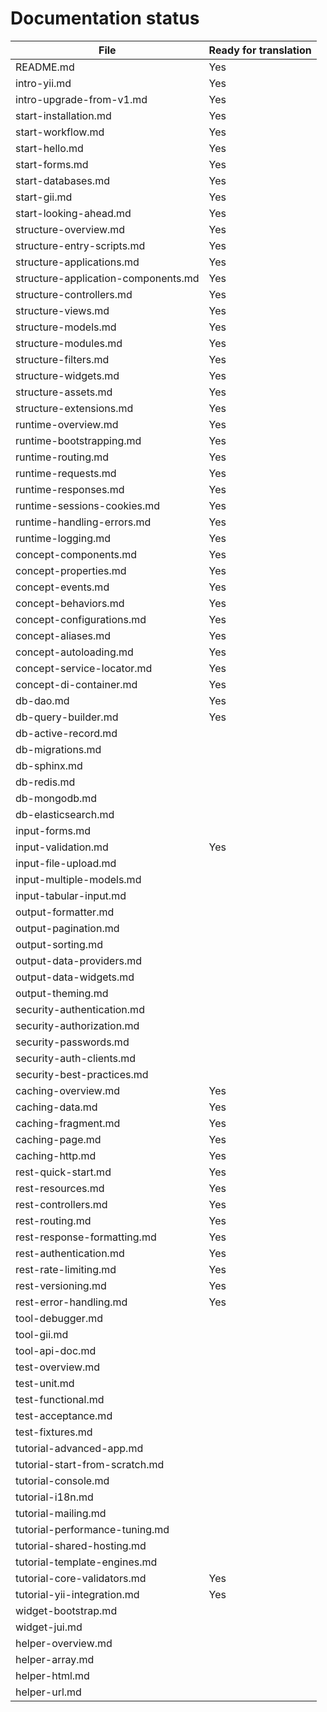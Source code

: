 Documentation status
====================

File                                | Ready for translation
------------------------------------|---------------------
README.md                           | Yes
intro-yii.md                        | Yes
intro-upgrade-from-v1.md            | Yes
start-installation.md               | Yes
start-workflow.md                   | Yes
start-hello.md                      | Yes
start-forms.md                      | Yes
start-databases.md                  | Yes
start-gii.md                        | Yes
start-looking-ahead.md              | Yes
structure-overview.md               | Yes
structure-entry-scripts.md          | Yes
structure-applications.md           | Yes
structure-application-components.md | Yes
structure-controllers.md            | Yes
structure-views.md                  | Yes
structure-models.md                 | Yes
structure-modules.md                | Yes
structure-filters.md                | Yes
structure-widgets.md                | Yes
structure-assets.md                 | Yes
structure-extensions.md             | Yes
runtime-overview.md                 | Yes
runtime-bootstrapping.md            | Yes
runtime-routing.md                  | Yes
runtime-requests.md                 | Yes
runtime-responses.md                | Yes
runtime-sessions-cookies.md         | Yes
runtime-handling-errors.md          | Yes
runtime-logging.md                  | Yes
concept-components.md               | Yes
concept-properties.md               | Yes
concept-events.md                   | Yes
concept-behaviors.md                | Yes
concept-configurations.md           | Yes
concept-aliases.md                  | Yes
concept-autoloading.md              | Yes
concept-service-locator.md          | Yes
concept-di-container.md             | Yes
db-dao.md                           | Yes
db-query-builder.md                 | Yes
db-active-record.md                 |
db-migrations.md                    |
db-sphinx.md                        |
db-redis.md                         |
db-mongodb.md                       |
db-elasticsearch.md                 |
input-forms.md                      |
input-validation.md                 | Yes
input-file-upload.md                |
input-multiple-models.md            |
input-tabular-input.md              |
output-formatter.md                 |
output-pagination.md                |
output-sorting.md                   |
output-data-providers.md            |
output-data-widgets.md              |
output-theming.md                   |
security-authentication.md          |
security-authorization.md           |
security-passwords.md               |
security-auth-clients.md            |
security-best-practices.md          |
caching-overview.md                 | Yes
caching-data.md                     | Yes
caching-fragment.md                 | Yes
caching-page.md                     | Yes
caching-http.md                     | Yes
rest-quick-start.md                 | Yes
rest-resources.md                   | Yes
rest-controllers.md                 | Yes
rest-routing.md                     | Yes
rest-response-formatting.md         | Yes
rest-authentication.md              | Yes
rest-rate-limiting.md               | Yes
rest-versioning.md                  | Yes
rest-error-handling.md              | Yes
tool-debugger.md                    |
tool-gii.md                         |
tool-api-doc.md                     |
test-overview.md                    |
test-unit.md                        |
test-functional.md                  |
test-acceptance.md                  |
test-fixtures.md                    |
tutorial-advanced-app.md            |
tutorial-start-from-scratch.md      |
tutorial-console.md                 |
tutorial-i18n.md                    |
tutorial-mailing.md                 |
tutorial-performance-tuning.md      |
tutorial-shared-hosting.md          |
tutorial-template-engines.md        |
tutorial-core-validators.md         | Yes
tutorial-yii-integration.md         | Yes
widget-bootstrap.md                 |
widget-jui.md                       |
helper-overview.md                  |
helper-array.md                     |
helper-html.md                      |
helper-url.md                       |
